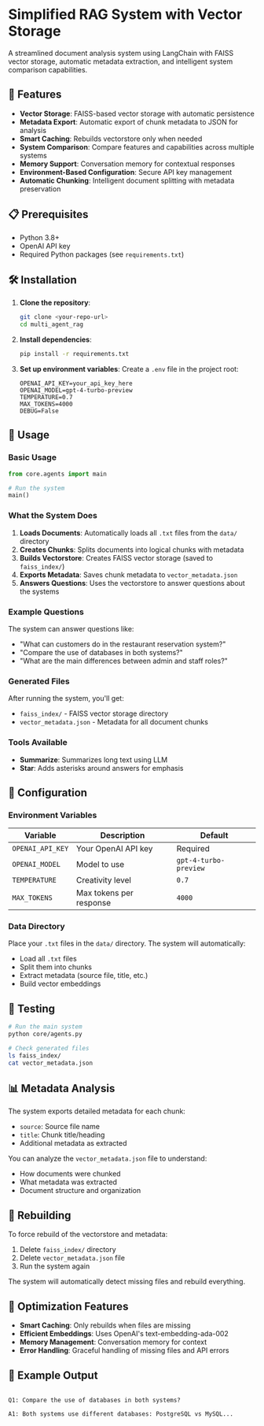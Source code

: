 # Simplified RAG System with Vector Storage

A streamlined document analysis system using LangChain with FAISS vector storage, automatic metadata extraction, and intelligent system comparison capabilities.

## 🚀 Features

- **Vector Storage**: FAISS-based vector storage with automatic persistence
- **Metadata Export**: Automatic export of chunk metadata to JSON for analysis
- **Smart Caching**: Rebuilds vectorstore only when needed
- **System Comparison**: Compare features and capabilities across multiple systems
- **Memory Support**: Conversation memory for contextual responses
- **Environment-Based Configuration**: Secure API key management
- **Automatic Chunking**: Intelligent document splitting with metadata preservation

## 📋 Prerequisites

- Python 3.8+
- OpenAI API key
- Required Python packages (see `requirements.txt`)

## 🛠️ Installation

1. **Clone the repository**:
   ```bash
   git clone <your-repo-url>
   cd multi_agent_rag
   ```

2. **Install dependencies**:
   ```bash
   pip install -r requirements.txt
   ```

3. **Set up environment variables**:
   Create a `.env` file in the project root:
   ```env
   OPENAI_API_KEY=your_api_key_here
   OPENAI_MODEL=gpt-4-turbo-preview
   TEMPERATURE=0.7
   MAX_TOKENS=4000
   DEBUG=False
   ```

## 📖 Usage

### Basic Usage

```python
from core.agents import main

# Run the system
main()
```

### What the System Does

1. **Loads Documents**: Automatically loads all `.txt` files from the `data/` directory
2. **Creates Chunks**: Splits documents into logical chunks with metadata
3. **Builds Vectorstore**: Creates FAISS vector storage (saved to `faiss_index/`)
4. **Exports Metadata**: Saves chunk metadata to `vector_metadata.json`
5. **Answers Questions**: Uses the vectorstore to answer questions about the systems

### Example Questions

The system can answer questions like:
- "What can customers do in the restaurant reservation system?"
- "Compare the use of databases in both systems?"
- "What are the main differences between admin and staff roles?"

### Generated Files

After running the system, you'll get:
- `faiss_index/` - FAISS vector storage directory
- `vector_metadata.json` - Metadata for all document chunks

### Tools Available

- **Summarize**: Summarizes long text using LLM
- **Star**: Adds asterisks around answers for emphasis

## 🔧 Configuration

### Environment Variables

| Variable | Description | Default |
|----------|-------------|---------|
| `OPENAI_API_KEY` | Your OpenAI API key | Required |
| `OPENAI_MODEL` | Model to use | `gpt-4-turbo-preview` |
| `TEMPERATURE` | Creativity level | `0.7` |
| `MAX_TOKENS` | Max tokens per response | `4000` |

### Data Directory

Place your `.txt` files in the `data/` directory. The system will automatically:
- Load all `.txt` files
- Split them into chunks
- Extract metadata (source file, title, etc.)
- Build vector embeddings

## 🧪 Testing

```bash
# Run the main system
python core/agents.py

# Check generated files
ls faiss_index/
cat vector_metadata.json
```

## 📊 Metadata Analysis

The system exports detailed metadata for each chunk:
- `source`: Source file name
- `title`: Chunk title/heading
- Additional metadata as extracted

You can analyze the `vector_metadata.json` file to understand:
- How documents were chunked
- What metadata was extracted
- Document structure and organization

## 🔄 Rebuilding

To force rebuild of the vectorstore and metadata:
1. Delete `faiss_index/` directory
2. Delete `vector_metadata.json` file
3. Run the system again

The system will automatically detect missing files and rebuild everything.

## 🚀 Optimization Features

- **Smart Caching**: Only rebuilds when files are missing
- **Efficient Embeddings**: Uses OpenAI's text-embedding-ada-002
- **Memory Management**: Conversation memory for context
- **Error Handling**: Graceful handling of missing files and API errors

## 📝 Example Output

```

Q1: Compare the use of databases in both systems?

A1: Both systems use different databases: PostgreSQL vs MySQL...
